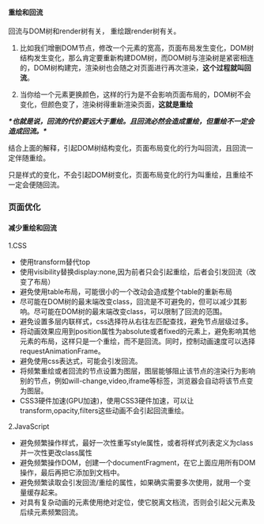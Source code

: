 #### 重绘和回流

回流与DOM树和render树有关， 重绘跟render树有关。

1. 比如我们增删DOM节点，修改一个元素的宽高，页面布局发生变化，DOM树结构发生变化，那么肯定要重新构建DOM树，而DOM树与渲染树是紧密相连的，DOM树构建完，渲染树也会随之对页面进行再次渲染，**这个过程就叫回流**。

2. 当你给一个元素更换颜色，这样的行为是不会影响页面布局的，DOM树不会变化，但颜色变了，渲染树得重新渲染页面，**这就是重绘**

***\*也就是说，回流的代价要远大于重绘。且回流必然会造成重绘，但重绘不一定会造成回流。\****



结合上面的解释，引起DOM树结构变化，页面布局变化的行为叫回流，且回流一定伴随重绘。

只是样式的变化，不会引起DOM树变化，页面布局变化的行为叫重绘，且重绘不一定会便随回流。

### 页面优化

#### 减少重绘和回流

1.CSS

- 使用transform替代top
- 使用visibility替换display:none,因为前者只会引起重绘，后者会引发回流（改变了布局）
- 避免使用table布局，可能很小的一个改动会造成整个table的重新布局
- 尽可能在DOM树的最末端改变class，回流是不可避免的，但可以减少其影响。尽可能在DOM树的最末端改变class，可以限制了回流的范围。
- 避免设置多层内联样式，css选择符从右往左匹配查找，避免节点层级过多。
- 将动画效果应用到position属性为absolute或者fixed的元素上，避免影响其他元素的布局，这样只是一个重绘，而不是回流。同时，控制动画速度可以选择requestAnimationFrame。
- 避免使用css表达式，可能会引发回流。
- 将频繁重绘或者回流的节点设置为图层，图层能够阻止该节点的渲染行为影响别的节点，例如will-change,video,iframe等标签，浏览器会自动将该节点变为图层。
- CSS3硬件加速(GPU加速)，使用CSS3硬件加速，可以让transform,opacity,filters这些动画不会引起回流重绘。

2.JavaScript

- 避免频繁操作样式，最好一次性重写style属性，或者将样式列表定义为class并一次性更改class属性
- 避免频繁操作DOM，创建一个documentFragment，在它上面应用所有DOM操作，最后再把它添加到文档中。
- 避免频繁读取会引发回流/重绘的属性，如果确实需要多次使用，就用一个变量缓存起来。
- 对具有复杂动画的元素使用绝对定位，使它脱离文档流，否则会引起父元素及后续元素频繁回流。

